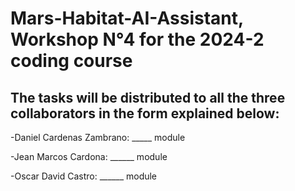 # Mars-Habitat-AI-Assistant, Workshop N°4 for the 2024-2 coding course

## The tasks will be distributed to all the three collaborators in the form explained below:

-Daniel Cardenas Zambrano: _____ module

-Jean Marcos Cardona: ______ module

-Oscar David Castro: ______ module